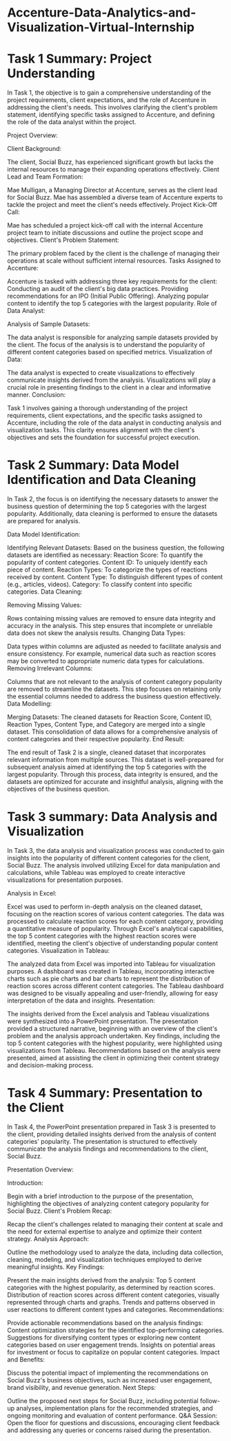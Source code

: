 # Accenture-Data-Analytics-and-Visualization-Virtual-Internship


#  Task 1 Summary: Project Understanding

In Task 1, the objective is to gain a comprehensive understanding of the project requirements, client expectations, and the role of Accenture in addressing the client's needs. This involves clarifying the client's problem statement, identifying specific tasks assigned to Accenture, and defining the role of the data analyst within the project.

Project Overview:

Client Background:

The client, Social Buzz, has experienced significant growth but lacks the internal resources to manage their expanding operations effectively.
Client Lead and Team Formation:

Mae Mulligan, a Managing Director at Accenture, serves as the client lead for Social Buzz.
Mae has assembled a diverse team of Accenture experts to tackle the project and meet the client's needs effectively.
Project Kick-Off Call:

Mae has scheduled a project kick-off call with the internal Accenture project team to initiate discussions and outline the project scope and objectives.
Client's Problem Statement:

The primary problem faced by the client is the challenge of managing their operations at scale without sufficient internal resources.
Tasks Assigned to Accenture:

Accenture is tasked with addressing three key requirements for the client:
Conducting an audit of the client's big data practices.
Providing recommendations for an IPO (Initial Public Offering).
Analyzing popular content to identify the top 5 categories with the largest popularity.
Role of Data Analyst:

Analysis of Sample Datasets:

The data analyst is responsible for analyzing sample datasets provided by the client.
The focus of the analysis is to understand the popularity of different content categories based on specified metrics.
Visualization of Data:

The data analyst is expected to create visualizations to effectively communicate insights derived from the analysis.
Visualizations will play a crucial role in presenting findings to the client in a clear and informative manner.
Conclusion:

Task 1 involves gaining a thorough understanding of the project requirements, client expectations, and the specific tasks assigned to Accenture, including the role of the data analyst in conducting analysis and visualization tasks. This clarity ensures alignment with the client's objectives and sets the foundation for successful project execution.
#  Task 2 Summary: Data Model Identification and Data Cleaning

In Task 2, the focus is on identifying the necessary datasets to answer the business question of determining the top 5 categories with the largest popularity. Additionally, data cleaning is performed to ensure the datasets are prepared for analysis.

Data Model Identification:

Identifying Relevant Datasets:
Based on the business question, the following datasets are identified as necessary:
Reaction Score: To quantify the popularity of content categories.
Content ID: To uniquely identify each piece of content.
Reaction Types: To categorize the types of reactions received by content.
Content Type: To distinguish different types of content (e.g., articles, videos).
Category: To classify content into specific categories.
Data Cleaning:

Removing Missing Values:

Rows containing missing values are removed to ensure data integrity and accuracy in the analysis.
This step ensures that incomplete or unreliable data does not skew the analysis results.
Changing Data Types:

Data types within columns are adjusted as needed to facilitate analysis and ensure consistency.
For example, numerical data such as reaction scores may be converted to appropriate numeric data types for calculations.
Removing Irrelevant Columns:

Columns that are not relevant to the analysis of content category popularity are removed to streamline the datasets.
This step focuses on retaining only the essential columns needed to address the business question effectively.
Data Modelling:

Merging Datasets:
The cleaned datasets for Reaction Score, Content ID, Reaction Types, Content Type, and Category are merged into a single dataset.
This consolidation of data allows for a comprehensive analysis of content categories and their respective popularity.
End Result:

The end result of Task 2 is a single, cleaned dataset that incorporates relevant information from multiple sources. This dataset is well-prepared for subsequent analysis aimed at identifying the top 5 categories with the largest popularity. Through this process, data integrity is ensured, and the datasets are optimized for accurate and insightful analysis, aligning with the objectives of the business question.
#  Task 3 summary: Data Analysis and Visualization

In Task 3, the data analysis and visualization process was conducted to gain insights into the popularity of different content categories for the client, Social Buzz. The analysis involved utilizing Excel for data manipulation and calculations, while Tableau was employed to create interactive visualizations for presentation purposes.

Analysis in Excel:

Excel was used to perform in-depth analysis on the cleaned dataset, focusing on the reaction scores of various content categories.
The data was processed to calculate reaction scores for each content category, providing a quantitative measure of popularity.
Through Excel's analytical capabilities, the top 5 content categories with the highest reaction scores were identified, meeting the client's objective of understanding popular content categories.
Visualization in Tableau:

The analyzed data from Excel was imported into Tableau for visualization purposes.
A dashboard was created in Tableau, incorporating interactive charts such as pie charts and bar charts to represent the distribution of reaction scores across different content categories.
The Tableau dashboard was designed to be visually appealing and user-friendly, allowing for easy interpretation of the data and insights.
Presentation:

The insights derived from the Excel analysis and Tableau visualizations were synthesized into a PowerPoint presentation.
The presentation provided a structured narrative, beginning with an overview of the client's problem and the analysis approach undertaken.
Key findings, including the top 5 content categories with the highest popularity, were highlighted using visualizations from Tableau.
Recommendations based on the analysis were presented, aimed at assisting the client in optimizing their content strategy and decision-making process.
# Task 4 Summary: Presentation to the Client

In Task 4, the PowerPoint presentation prepared in Task 3 is presented to the client, providing detailed insights derived from the analysis of content categories' popularity. The presentation is structured to effectively communicate the analysis findings and recommendations to the client, Social Buzz.

Presentation Overview:

Introduction:

Begin with a brief introduction to the purpose of the presentation, highlighting the objectives of analyzing content category popularity for Social Buzz.
Client's Problem Recap:

Recap the client's challenges related to managing their content at scale and the need for external expertise to analyze and optimize their content strategy.
Analysis Approach:

Outline the methodology used to analyze the data, including data collection, cleaning, modeling, and visualization techniques employed to derive meaningful insights.
Key Findings:

Present the main insights derived from the analysis:
Top 5 content categories with the highest popularity, as determined by reaction scores.
Distribution of reaction scores across different content categories, visually represented through charts and graphs.
Trends and patterns observed in user reactions to different content types and categories.
Recommendations:

Provide actionable recommendations based on the analysis findings:
Content optimization strategies for the identified top-performing categories.
Suggestions for diversifying content types or exploring new content categories based on user engagement trends.
Insights on potential areas for investment or focus to capitalize on popular content categories.
Impact and Benefits:

Discuss the potential impact of implementing the recommendations on Social Buzz's business objectives, such as increased user engagement, brand visibility, and revenue generation.
Next Steps:

Outline the proposed next steps for Social Buzz, including potential follow-up analyses, implementation plans for the recommended strategies, and ongoing monitoring and evaluation of content performance.
Q&A Session:
Open the floor for questions and discussions, encouraging client feedback and addressing any queries or concerns raised during the presentation.
